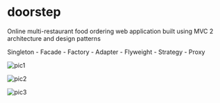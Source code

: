 # doorstep
Online multi-restaurant food ordering web application built using MVC 2 architecture and design patterns

Singleton - Facade - Factory - Adapter - Flyweight - Strategy - Proxy

![pic1](https://user-images.githubusercontent.com/52739523/105976428-2b32dc80-60b6-11eb-8220-1d1720ddabbc.png)

![pic2](https://user-images.githubusercontent.com/52739523/105976575-587f8a80-60b6-11eb-9d80-9f26a5b2856f.png)

![pic3](https://user-images.githubusercontent.com/52739523/105976680-7cdb6700-60b6-11eb-8ded-cce3413b979b.png)



